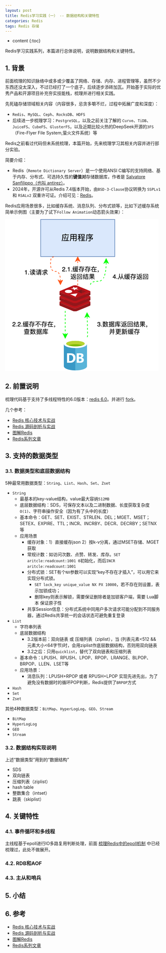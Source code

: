 ```yaml
---
layout: post
title: Redis学习实践（一） -- 数据结构和关键特性
categories: Redis
tags: Redis 存储
---
```


* content
{:toc}

Redis学习实践系列，本篇进行总体说明，说明数据结构和关键特性。



## 1. 背景

前面梳理的知识脉络中或多或少覆盖了网络、存储、内存、进程管理等，虽然不少东西还没太深入，不过已经打了一个底子，后续逐步添砖加瓦。开始基于实际的优秀产品和开源项目补充夯实技能栈，梳理并进行相关实践。

先死磕存储领域相关内容（内容很多，忌贪多嚼不烂，过程中拓展广度和深度）：

* `Redis`、`MySQL`、`Ceph`、`RocksDB`、`HDFS`
* 后续进一步梳理学习：`PostgreSQL`，以及之前关注了解的 `Curve`、`TiDB`、`JuiceFS`、`CubeFS`、`GlusterFS`，以及近期比较火热的DeepSeek开源的`3FS`（Fire-Flyer File System,萤火文件系统）等

Redis之前看过代码但未系统梳理，本篇开始，先来梳理学习其相关内容并进行部分实验。

简要介绍：

* Redis（`Remote Dictionary Server`）是一个使用ANSI C编写的支持网络、基于内存、分布式、可选持久性的**键值对**存储数据库，作者是 [Salvatore Sanfilippo（也叫 antirez）](http://invece.org/)。
* 2024年，开源许可从Redis 7.4版本开始，由`BSD-3-Clause`协议转换为 `SSPLv1` 和 `RSALv2` 双重许可证。介绍可见：[Redis](https://en.wikipedia.org/wiki/Redis)。

Redis应用场景很多，比如缓存系统、消息队列、分布式锁等，比如下述缓存系统简单示例图（主要为了试下`Follow Animation`动态箭头效果）：

![example_redis_mysql_case](/images/example_redis_mysql_case.svg)

## 2. 前置说明

梳理代码基于支持了多线程特性的6.0版本：[redis 6.0](https://github.com/redis/redis/tree/6.0)。并进行 [fork](https://github.com/xiaodongQ/redis/tree/6.0)。

几个参考：

* [Redis 核心技术与实战](https://time.geekbang.org/column/intro/100056701)
* [Redis 源码剖析与实战](https://time.geekbang.org/column/intro/100084301)
* [图解Redis](https://www.xiaolincoding.com/redis/)
* [Redis系列文章](https://mp.weixin.qq.com/mp/appmsgalbum?action=getalbum&__biz=MzIyOTYxNDI5OA==&scene=1&album_id=1699766580538032128&count=3&uin=&key=&devicetype=iMac+MacBookPro12%2C1+OSX+OSX+12.6.4+build(21G526)&version=13080911&lang=zh_CN&nettype=WIFI&ascene=0&fontScale=100)

## 3. 支持的数据类型

### 3.1. 数据类型和底层数据结构

5种最常用数据类型：`String`、`List`、`Hash`、`Set`、`Zset`

* `String`
    * 最基本的key-value结构，value最大容纳`512MB`
    * 底层数据结构：SDS，可保存文本以及二进制数据、长度获取复杂度`O(1)`、字符串操作安全（因为有了头中的长度）
    * 基本命令：GET、SET、EXIST、STRLEN、DEL；MGET、MSET；SETEX、EXPIRE、TTL；INCR、INCRBY、DECR、DECRBY；SETNX等
    * 应用场景
        * 缓存对象：1）直接缓存json 2）按k-v分离，通过MSET存储、MGET获取
        * 常规计数：如访问次数、点赞、转发、库存。`SET aritcle:readcount:1001 0`初始化，而后`INCR aritcle:readcount:1001`
        * 分布式锁：SET有个`NX`参数可以实现“key不存在才插入”，可以用它来实现分布式锁。
            * `SET lock_key unique_value NX PX 10000`，若不存在则设置，表示加锁成功；
            * 删除key则表示解锁，需要保证删除者是加锁客户端，需要 Lua脚本 保证原子性
        * 共享Session信息：分布式系统中同用户多次请求可能分配到不同服务器，通过Redis共享统一的会话状态可避免重复登录
* `List`
    * 字符串列表
    * 底层数据结构
        * 3.2版本前：双向链表 或 压缩列表（ziplist），当 (列表元素<512 && 元素大小<64字节)时，会用ziplist作底层数据结构，否则用双向链表
        * 3.2之后：只用`quicklist`，替代了双向链表和压缩列表
    * 基本命令：LPUSH、RPUSH、LPOP、RPOP、LRANGE、BLPOP、BRPOP、LLEN、LSET等
    * 应用场景：
        * 消息队列：LPUSH+RPOP 或者 RPUSH+LPOP 实现先进先出，为了避免没有数据时的循环POP判断，Redis提供了`BRPOP`方式
* `Hash`
* `Set`
* `Zset`

其他4种数据类型：`BitMap`、`HyperLogLog`、`GEO`、`Stream`

* `BitMap`
* `HyperLogLog`
* `GEO`
* `Stream`

### 3.2. 数据结构实现说明

上述“数据类型”用到的“数据结构”

* SDS
* 双向链表
* 压缩列表（ziplist）
* hash table
* 整数集合（intset）
* 跳表（skiplist）

## 4. 关键特性

### 4.1. 事件循环和多线程

主线程基于epoll进行IO多路复用判断处理，前面 [梳理Redis中的epoll机制](https://xiaodongq.github.io/2025/02/28/epoll-redis-nginx/) 中已经梳理过，此处不做展开。



### 4.2. RDB和AOF

### 4.3. 主从和哨兵



## 5. 小结


## 6. 参考

* [Redis 核心技术与实战](https://time.geekbang.org/column/intro/100056701)
* [Redis 源码剖析与实战](https://time.geekbang.org/column/intro/100084301)
* [图解Redis](https://www.xiaolincoding.com/redis/)
* [Redis系列文章](https://mp.weixin.qq.com/mp/appmsgalbum?action=getalbum&__biz=MzIyOTYxNDI5OA==&scene=1&album_id=1699766580538032128&count=3&uin=&key=&devicetype=iMac+MacBookPro12%2C1+OSX+OSX+12.6.4+build(21G526)&version=13080911&lang=zh_CN&nettype=WIFI&ascene=0&fontScale=100)
